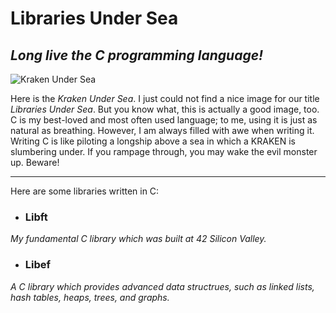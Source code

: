 # Libraries Under Sea

## *Long live the C programming language!*

![Kraken Under Sea](https://user-images.githubusercontent.com/30487160/74077897-f1bf1800-49f1-11ea-8bb0-d40f7926a182.jpg)

Here is the *Kraken Under Sea*. I just could not find a nice image for our title *Libraries Under Sea*. But you know what, this is actually a good image, too. C is my best-loved and most often used language; to me, using it is just as natural as breathing. However, I am always filled with awe when writing it. Writing C is like piloting a longship above a sea in which a KRAKEN is slumbering under. If you rampage through, you may wake the evil monster up. Beware!

---

Here are some libraries written in C:

- ### Libft
*My fundamental C library which was built at 42 Silicon Valley.*
    
- ### Libef
*A C library which provides advanced data structrues, such as linked lists, hash tables, heaps, trees, and graphs.*
